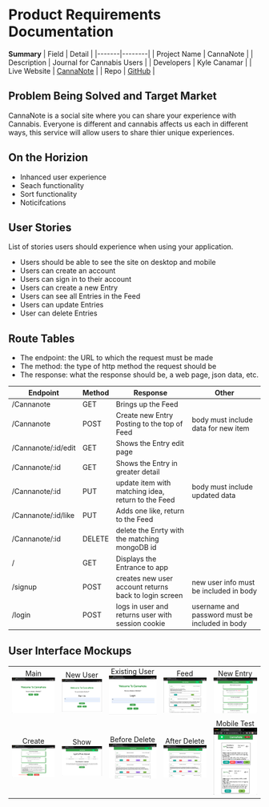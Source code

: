 
# Product Requirements Documentation

**Summary**
| Field | Detail |
|-------|--------|
| Project Name | CannaNote |
| Description | Journal for Cannabis Users |
| Developers | Kyle Canamar |
| Live Website | [CannaNote](https://karc-cannanote.herokuapp.com) |
| Repo | [GitHub](https://github.com/kcanamar/cannanote) |

## Problem Being Solved and Target Market

CannaNote is a social site where you can share your experience with Cannabis. Everyone is different and cannabis affects us each in different ways, this service will allow users to share thier unique experiences.

## On the Horizion

- Inhanced user experience
- Seach functionality
- Sort functionality
- Noticifcations

## User Stories

List of stories users should experience when using your application.

- Users should be able to see the site on desktop and mobile
- Users can create an account
- Users can sign in to their account
- Users can create a new Entry
- Users can see all Entries in the Feed
- Users can update Entries
- User can delete Entries

## Route Tables

- The endpoint: the URL to which the request must be made
- The method: the type of http method the request should be
- The response: what the response should be, a web page, json data, etc.

| Endpoint | Method | Response | Other |
| -------- | ------ | -------- | ----- |
| /Cannanote | GET | Brings up the Feed  | |
| /Cannanote | POST | Create new Entry Posting to the top of Feed | body must include data for new item |
| /Cannanote/:id/edit | GET | Shows the Entry edit page | |
| /Cannanote/:id | GET | Shows the Entry in greater detail | |
| /Cannanote/:id | PUT | update item with matching idea, return to the Feed | body must include updated data |
| /Cannanote/:id/like | PUT | Adds one like, return to the Feed | |
| /Cannanote/:id | DELETE | delete the Enrty with the matching mongoDB id | |
| / | GET | Displays the Entrance to app | |
| /signup | POST | creates new user account returns back to login screen | new user info must be included in body |
| /login | POST | logs in user and returns user with session cookie | username and password must be included in body |

## User Interface Mockups

| | | | | |
|:-------------------------:|:-------------------------:|:-------------------------:|:-------------------------:|:-------------------------:|
|Main <img src="./public/screenshots/main.png" alt=""></img> | New User<img src="./public/screenshots/new-user.png" alt=""></img> | Existing User <img src="./public/screenshots/existing-user.png" alt=""></img> | Feed <img src="./public/screenshots/feed.png" alt=""></img> | New Entry <img src="./public/screenshots/new.png" alt=""></img> |
| Create <img src="./public/screenshots/create.png" alt=""></img> | Show <img src="./public/screenshots/show.png" alt=""></img> | Before Delete <img src="./public/screenshots/before-delete.png" alt=""></img> | After Delete <img src="./public/screenshots/after-delete.png" alt=""></img> | Mobile Test <img src="./public/screenshots/mobile-test.png" alt=""></img> |

